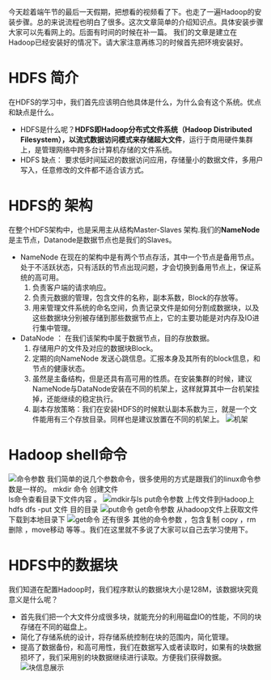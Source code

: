 今天趁着端午节的最后一天假期，把想看的视频看了下。也走了一遍Hadoop的安装步骤。总的来说流程也明白了很多。这次文章简单的介绍知识点。具体安装步骤大家可以先看网上的。后面有时间的时候在补一篇。
我们的文章是建立在Hadoop已经安装好的情况下。请大家注意再练习的时候首先把环境安装好。
# HDFS 简介
   在HDFS的学习中，我们首先应该明白他具体是什么，为什么会有这个系统。优点和缺点是什么。
* HDFS是什么呢？**HDFS即Hadoop分布式文件系统（Hadoop Distributed Filesystem），以流式数据访问模式来存储超大文件**，运行于商用硬件集群上，是管理网络中跨多台计算机存储的文件系统。
* HDFS 缺点： 要求低时间延迟的数据访问应用，存储量小的数据文件，多用户写入，任意修改的文件都不适合该方式。
# HDFS的 架构
   在整个HDFS架构中，也是采用主从结构Master-Slaves 架构.我们的**NameNode**是主节点，Datanode是数据节点也是我们的Slaves。
   * NameNode 在现在的架构中是有两个节点存活，其中一个节点是备用节点。处于不活跃状态，只有活跃的节点出现问题，才会切换到备用节点上，保证系统的高可用。
     1. 负责客户端的请求响应。
     2. 负责元数据的管理，包含文件的名称，副本系数，Block的存放等。
     3. 用来管理文件系统的命名空间，负责记录文件是如何分割成数据块，以及这些数据块分别被存储到那些数据节点上，它的主要功能是对内存及IO进行集中管理。
  * DataNode ： 在我们该架构中属于数据节点，目的存放数据。
     1. 存储用户的文件及对应的数据块Block。
     2. 定期的向NameNode 发送心跳信息。汇报本身及其所有的block信息，和节点的健康状态。
     3. 虽然是主备结构，但是还具有高可用的性质。在安装集群的时候，建议NameNode与DataNode安装在不同的机架上，这样就算其中一台机架挂掉，还能继续的稳定执行。
    4. 副本存放策略：我们在安装HDFS的时候默认副本系数为三，就是一个文件能用有三个存放目录。同样也是建议放置在不同的机架上。
![机架](https://upload-images.jianshu.io/upload_images/4237685-8b113825fc90a54d.png?imageMogr2/auto-orient/strip%7CimageView2/2/w/1240)
# Hadoop shell命令
![命令参数](https://upload-images.jianshu.io/upload_images/4237685-cc697c77bd9f7894.png?imageMogr2/auto-orient/strip%7CimageView2/2/w/1240)
我们简单的说几个参数命令，很多使用的方式是跟我们的linux命令参数是一样的。
mkdir 命令 创建文件  
ls命令查看目录下文件内容 。
![mdkir与ls](https://upload-images.jianshu.io/upload_images/4237685-3021374d1a8a54f7.png?imageMogr2/auto-orient/strip%7CimageView2/2/w/1240)
put命令参数 上传文件到Hadoop上  hdfs dfs -put 文件 目的目录
![put命令](https://upload-images.jianshu.io/upload_images/4237685-48b7606ad3d57f2e.png?imageMogr2/auto-orient/strip%7CimageView2/2/w/1240)
get命令参数 从hadoop文件上获取文件下载到本地目录下
![get命令](https://upload-images.jianshu.io/upload_images/4237685-15ead345691da6ee.png?imageMogr2/auto-orient/strip%7CimageView2/2/w/1240)
还有很多 其他的命令参数 ，包含复制  copy ，rm 删除 ，move移动 等等.。我们在这里就不多说了大家可以自己去学习使用下。
# HDFS中的数据块
我们知道在配置Hadoop时，我们程序默认的数据块大小是128M，该数据块究竟意义是什么呢？
* 首先我们把一个大文件分成很多块，就能充分的利用磁盘IO的性能，不同的块存储在不同的磁盘上。
* 简化了存储系统的设计，将存储系统控制在块的范围内，简化管理。
* 提高了数据备份，和高可用性，我们在数据写入或者读取时，如果有的块数据损坏了，我们采用别的块数据继续进行读取。方便我们获得数据。![块信息展示](https://upload-images.jianshu.io/upload_images/4237685-28fb95c8d6e09bf2.png?imageMogr2/auto-orient/strip%7CimageView2/2/w/1240)



